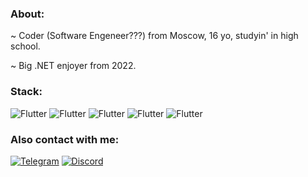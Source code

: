  ### About:
~ Coder (Software Engeneer???) from Moscow, 16 yo, studyin' in high school.

~ Big .NET enjoyer from 2022.

### Stack:
![Flutter](https://img.shields.io/badge/.NET-5C2D91?style=for-the-badge&logo=.net&logoColor=white)
![Flutter](https://img.shields.io/badge/C%23-7109AA?style=for-the-badge&logo=c-sharp&logoColor=white)
![Flutter](https://img.shields.io/badge/Rider-000000?style=for-the-badge&logo=Rider&logoColor=white)
![Flutter](https://img.shields.io/badge/GitHub-020202?style=for-the-badge&logo=github&logoColor=white)
 ![Flutter](https://img.shields.io/badge/-0078D6?style=for-the-badge&logo=windows&logoColor=white)


 ### Also contact with me:

 [![Telegram](https://img.shields.io/badge/-Telegram-4671D5?style=for-the-badge&logo=telegram&logoColor=white)](https://t.me/L420Y)
 [![Discord](https://img.shields.io/badge/-Discord-8070D8?style=for-the-badge&logo=discord&logoColor=white)](https://discordapp.com/users/717049978396082177/)


